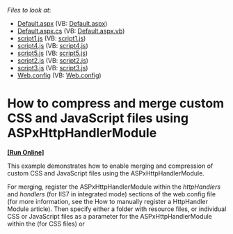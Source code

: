 <!-- default file list -->
*Files to look at*:

* [Default.aspx](./CS/WebSite/Default.aspx) (VB: [Default.aspx](./VB/WebSite/Default.aspx))
* [Default.aspx.cs](./CS/WebSite/Default.aspx.cs) (VB: [Default.aspx.vb](./VB/WebSite/Default.aspx.vb))
* [script1.js](./CS/WebSite/script1.js) (VB: [script1.js](./VB/WebSite/script1.js))
* [script4.js](./CS/WebSite/script4.js) (VB: [script4.js](./VB/WebSite/script4.js))
* [script5.js](./CS/WebSite/script5.js) (VB: [script5.js](./VB/WebSite/script5.js))
* [script2.js](./CS/WebSite/Scripts/script2.js) (VB: [script2.js](./VB/WebSite/Scripts/script2.js))
* [script3.js](./CS/WebSite/Scripts/script3.js) (VB: [script3.js](./VB/WebSite/Scripts/script3.js))
* [Web.config](./CS/WebSite/Web.config) (VB: [Web.config](./VB/WebSite/Web.config))
<!-- default file list end -->
# How to compress and merge custom CSS and JavaScript files using ASPxHttpHandlerModule
<!-- run online -->
**[[Run Online]](https://codecentral.devexpress.com/e1900/)**
<!-- run online end -->


<p>This example demonstrates how to enable merging and compression of custom CSS and JavaScript files using the ASPxHttpHandlerModule.</p><p>For merging, register the ASPxHttpHandlerModule within the <i>httpHandlers</i> and <i>handlers</i> (for IIS7 in integrated mode) sections of the web.config file (for more information, see the How to manually register a HttpHandler Module article). Then specify either a folder with resource files, or individual CSS or JavaScript files as a parameter for the  ASPxHttpHandlerModule within the <link> (for CSS files) or <script> (for JavaScript files) tag. </p><p>If a folder is specified as a parameter, resource files are initially merged and then compressed. Such merging causes a page to load faster. Linking individual resource files is useful only for compressing the specified CSS and JScript files.</p><p><strong>See also:</strong><br />
<a href="https://www.devexpress.com/Support/Center/p/E1788">How to compress and merge custom CSS and Script files</a></p>


<h3>Description</h3>

<p>The <strong>jsfileset</strong> parameter provides an ability to merge and compress js-files in the order of their specification. Files should be separated by a semicolon (;).</p>

<br/>


